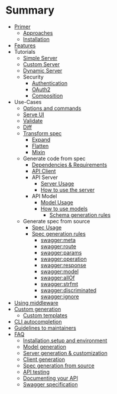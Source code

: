# Summary

- [Primer](README.md)
  - [Approaches](about.md)
  - [Installation](install.md)
- [Features](features.md)
- Tutorials
  - [Simple Server](tutorial/todo-list.md)
  - [Custom Server](tutorial/custom-server.md)
  - [Dynamic Server](tutorial/dynamic.md)
  - Security
    - [Authentication](tutorial/authentication/README.md)
    - [OAuth2](tutorial/oauth2/README.md)
    - [Composition](tutorial/composed-auth/README.md)
- Use-Cases
  - [Options and commands](usage/swagger.md)
  - [Serve UI](usage/serve_ui.md)
  - [Validate](usage/validate.md)
  - [Diff](usage/diff.md)
  - [Transform spec](use/transform.md)
    - [Expand](usage/expand.md)
    - [Flatten](usage/flatten.md)
    - [Mixin](usage/mixin.md)
  - Generate code from spec
    - [Dependencies & Requirements](generate/requirements.md)
    - [API Client](generate/client.md)
    - API Server
      - [Server Usage](generate/server.md)
      - [How to use the server](use/server.md)
    - API Model
      - [Model Usage](generate/model.md)
      - [How to use models](use/model.md)
        - [Schema generation rules](use/models/schemas.md)
  - Generate spec from source
      - [Spec Usage](generate/spec.md)
      - [Spec generation rules](use/spec.md)
        - [swagger:meta](use/spec/meta.md)
        - [swagger:route](use/spec/route.md)
        - [swagger:params](use/spec/params.md)
        - [swagger:operation](use/spec/operation.md)
        - [swagger:response](use/spec/response.md)
        - [swagger:model](use/spec/model.md)
        - [swagger:allOf](use/spec/allOf.md)
        - [swagger:strfmt](use/spec/strfmt.md)
        - [swagger:discriminated](use/spec/discriminated.md)
        - [swagger:ignore](use/spec/ignore.md)
- [Using middleware](use/middleware.md)
- [Custom generation](use/template_layout.md)
  - [Custom templates](generate/templates.md)
- [CLI autocompletion](cli_helpers.md)
- [Guidelines to maintainers](guidelines/README.md)
- [FAQ](faq/README.md)
  - [Installation,setup and environment](faq/faq_setup.md)
  - [Model generation](faq/faq_model.md)
  - [Server generation & customization](faq/faq_server.md)
  - [Client generation](faq/faq_client.md)
  - [Spec generation from source](faq/faq_spec.md)
  - [API testing](faq/faq_testing.md)
  - [Documenting your API](faq/faq_documenting.md)
  - [Swagger specification](faq/faq_swagger.md)
